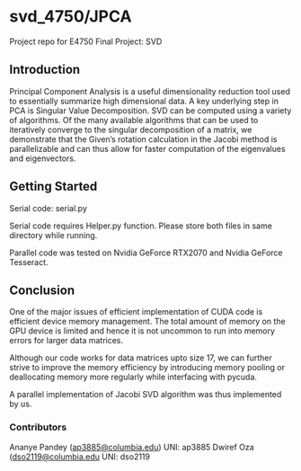 # svd_4750/JPCA
Project repo for E4750 Final Project: SVD

## Introduction
Principal Component Analysis is a useful dimensionality reduction tool used to essentially summarize high dimensional data. A key underlying step in PCA is Singular Value Decomposition. SVD can be computed using a variety of algorithms. Of the many available algorithms that can be used to iteratively converge to the singular decomposition of a matrix, we demonstrate that the Given’s rotation calculation in the Jacobi method is parallelizable and can thus allow for faster computation of the eigenvalues and eigenvectors. 

## Getting Started
Serial code: serial.py 

Serial code requires Helper.py function. Please store both files in same directory while running.

Parallel code was tested on Nvidia GeForce RTX2070 and Nvidia GeForce Tesseract.

## Conclusion
One of the major issues of efficient implementation of CUDA code is efficient device memory management. The total amount of memory on the GPU device is limited and hence it is not uncommon to run into memory errors for larger data matrices.

Although our code works for data matrices upto size 17, we can further strive to improve the memory efficiency by introducing memory pooling or deallocating memory more regularly while interfacing with pycuda.

A parallel implementation of Jacobi SVD algorithm was thus implemented by us. 

### Contributors
Ananye Pandey (ap3885@columbia.edu) UNI: ap3885
Dwiref Oza (dso2119@columbia.edu UNI: dso2119
